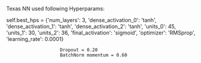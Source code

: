 Texas NN used following Hyperparams:

self.best_hps = {'num_layers': 3,
                         'dense_activation_0': 'tanh',
                         'dense_activation_1': 'tanh',
                         'dense_activation_2': 'tanh',
                         'units_0': 45,
                         'units_1': 30,
                         'units_2': 36,
                         'final_activation': 'sigmoid',
                         'optimizer': 'RMSprop',
                         'learning_rate': 0.0001}
                         
                        Dropout = 0.20
                        BatchNorm momentum = 0.60
